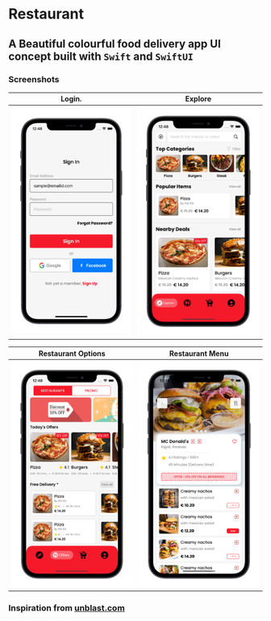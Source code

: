 # Restaurant

## A Beautiful colourful food delivery app UI concept built with `Swift` and `SwiftUI`

### Screenshots

Login.                     |  Explore
:-------------------------:|:-------------------------:
![](shots/1.png)  |  ![](shots/2.png)

Restaurant Options         |  Restaurant Menu
:-------------------------:|:-------------------------:
![](shots/3.png)  |  ![](shots/4.png)







### Inspiration from [unblast.com](https://unblast.com/free-food-order-app-template-psd/)
